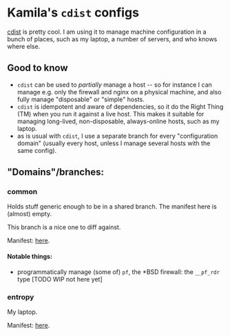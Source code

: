 Kamila's `cdist` configs
======================

[cdist](www.nico.schottelius.org/software/cdist/) is pretty cool. I am using it to manage machine configuration in a bunch of places, such as my laptop, a number of servers, and who knows where else.

Good to know
------------

- `cdist` can be used to *partially* manage a host -- so for instance I can manage e.g. only the firewall and nginx on a physical machine, and also fully manage "disposable" or "simple" hosts.
- `cdist` is idempotent and aware of dependencies, so it do the Right Thing (TM) when you run it against a live host. This makes it suitable for managing long-lived, non-disposable, always-online hosts, such as my laptop.
- as is usual with `cdist`, I use a separate branch for every "configuration domain" (usually every host, unless I manage several hosts with the same config).

"Domains"/branches:
-------------------

### common

Holds stuff generic enough to be in a shared branch. The manifest here is (almost) empty.

This branch is a nice one to diff against.

Manifest: [here](https://github.com/AnotherKamila/cdist/tree/common/cdist/conf/manifest).

#### Notable things:

- programmatically manage (some of) `pf`, the *BSD firewall: the `__pf_rdr` type [TODO WIP not here yet]

### entropy

My laptop.

Manifest: [here](https://github.com/AnotherKamila/cdist/tree/entropy/cdist/conf/manifest).
